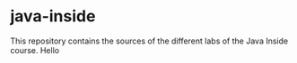 # java-inside
This repository contains the sources of the different labs of the Java Inside course.
Hello
